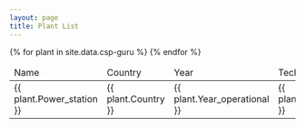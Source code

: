 ```yaml
---
layout: page
title: Plant List
---
```


<table id="csp-table">
    <thead>
        <tr>
            <td>Name</td>
            <td>Country</td>
            <td>Year</td>
            <td>Technology</td>
            <td>Capacity [MW]</td>
            <td>Storage capacity [h]</td>
            <td>LCOE [USD/kWh]</td>
            <td>Remuneration [USD/kWh]</td>
        </tr>
    </thead>
    <tbody>
    {% for plant in site.data.csp-guru %}
        <tr>
            <td>{{ plant.Power_station }}</td>
            <td>{{ plant.Country }}</td>
            <td>{{ plant.Year_operational }}</td>
            <td>{{ plant.Technology }}</td>
            <td>{{ plant.Capacity_MW }}</td>
            <td>{{ plant.Storage_capacity_h }}</td>
            <td>{{ plant.LCOE_5_25_USD2018_per_kWh | round: 2 | replace: "0.0", ""}}</td>
            <td>{{ plant.Remuneration_USD2018_per_kWh_deflated | round: 2 | replace: "0.0", ""}}</td>
        </tr>
    {% endfor %}
    </tbody>
</table>

<script type="text/javascript">
    $(document).ready( function () {
        $('#csp-table').DataTable({
            "paging": false,
        });
    } );
</script>
